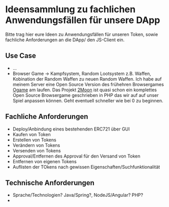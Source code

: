 # Ideensammlung zu fachlichen Anwendungsfällen für unsere DApp

Bitte trag hier eure Ideen zu Anwendungsfällen für unseren Token, sowie fachliche Anforderungen an die DApp/ den JS-Client ein.

## Use Case
- ...
- Browser Game -> Kampfsystem, Random Lootsystem z.B. Waffen, Kobination der Random Waffen zu neuen Random Waffen. 
Ich habe auf meinem Server eine Open Source Version  des frühehren Browsergames [Ogame](http://math2i.bounceme.net/2Moon/) am laufen.
Das Projekt [2Moon](https://github.com/jkroepke/2Moons) ist quasi schon ein komplettes Open Source Browsergame geschrieben in PHP 
das wir auf auf unser Spiel anpassen können. Geht eventuell schneller wie bei 0 zu beginnen.


## Fachliche Anforderungen
- Deploy/Anbindung eines bestehenden ERC721 über GUI
- Kaufen von Token
- Erstellen von Tokens
- Verändern von Tokens
- Versenden von Tokens
- Approval/Entfernen des Approval für den Versand von Token
- Entfernen von eigenen Tokens
- Auflisten der TOkens nach gewissen Eigenschaften/Suchfunktionalität

## Technische Anforderungen

- Sprache/Technologien? Java/Spring?, NodeJS/Angular? PHP?
- 